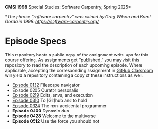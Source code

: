 **CMSI 1998** Special Studies: Software Carpentry, Spring 2025*

*_The phrase “software carpentry” was coined by Greg Wilson and Brent Gorda in 1998:
https://software-carpentry.org/_

# Episode Specs
This repository hosts a public copy of the assignment write-ups for this course offering. As assignments get “published,” you may visit this repository to read the description of each upcoming episode. Where applicable, accepting the corresponding assignment in [GitHub Classroom](https://classroom.github.com) will yield a repository containing a copy of these instructions as well.

* [Episode 0122](./filescape-navigator.md) Filescape navigator
* [Episode 0205](./curator-personalis.md) Curator personalis
* [Episode 0219](./edits-envs-execution.md) Edits, envs, and execution
* [Episode 0310](./to-github-and-to-hold.md) To [Git]hub and to hold
* [Episode 0324](./the-non-accidental-programmer.md) The non-accidental programmer
* **Episode 0409** Dynamic duo
* **Episode 0428** Welcome to the multiverse
* **Episode 0512** Use the force you should not
